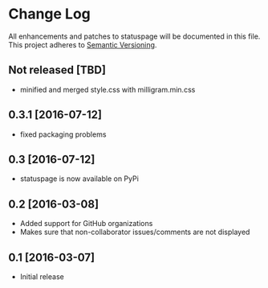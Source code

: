 # Change Log
All enhancements and patches to statuspage will be documented in this file.
This project adheres to [Semantic Versioning](http://semver.org/).

## Not released [TBD]
- minified and merged style.css with milligram.min.css

## 0.3.1 [2016-07-12]
- fixed packaging problems

## 0.3 [2016-07-12]
- statuspage is now available on PyPi

## 0.2 [2016-03-08]
- Added support for GitHub organizations
- Makes sure that non-collaborator issues/comments are not displayed

## 0.1 [2016-03-07]
- Initial release
